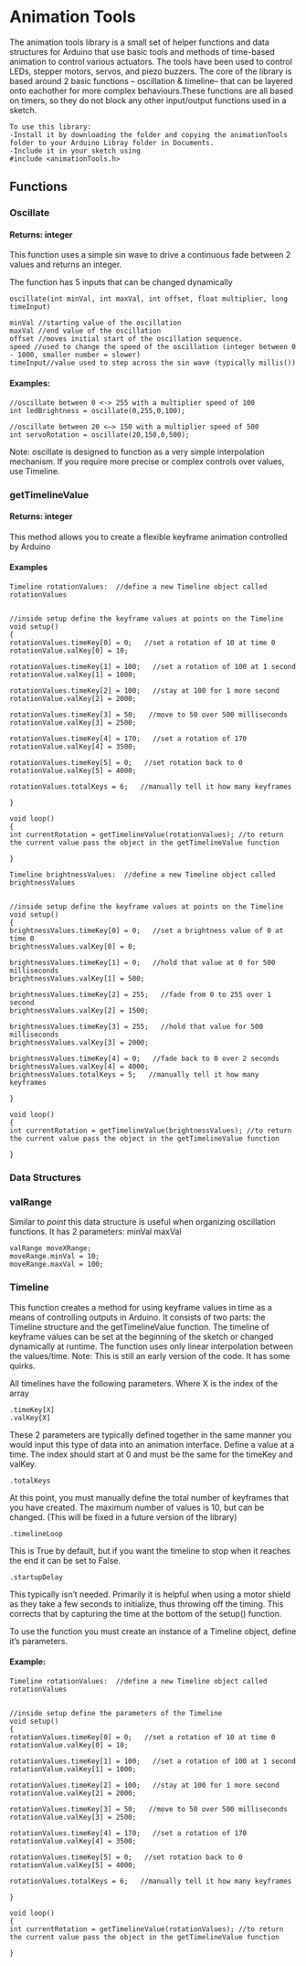 # Animation Tools

The animation tools library is a small set of helper functions and data structures for Arduino that use basic tools and methods of time-based animation to control various actuators.  The tools have been used to control LEDs, stepper motors, servos, and piezo buzzers.  The core of the library is based around 2 basic functions – oscillation & timeline– that can be layered onto eachother for more complex behaviours.These functions are all based on timers, so they do not block any other input/output functions used in a sketch.

```arduino
To use this library: 
-Install it by downloading the folder and copying the animationTools folder to your Arduino Libray folder in Documents. 
-Include it in your sketch using
#include <animationTools.h>
```

## Functions

### Oscillate
#### Returns: integer
This function uses a simple sin wave to drive a continuous fade between 2 values and returns an integer.

The function has 5 inputs that can be changed dynamically
```arduino
oscillate(int minVal, int maxVal, int offset, float multiplier, long timeInput)

minVal //starting value of the oscillation
maxVal //end value of the oscillation
offset //moves initial start of the oscillation sequence. 
speed //used to change the speed of the oscillation (integer between 0 - 1000, smaller number = slower)
timeInput//value used to step across the sin wave (typically millis())
```

#### Examples:

```arduino 
//oscillate between 0 <-> 255 with a multiplier speed of 100
int ledBrightness = oscillate(0,255,0,100);

//oscillate between 20 <–> 150 with a multiplier speed of 500 
int servoRotation = oscillate(20,150,0,500); 
```


Note: oscillate is designed to function as a very simple interpolation mechanism. If you require more precise or complex controls over values, use Timeline.

### getTimelineValue
#### Returns: integer
This method allows you to create a flexible keyframe animation controlled by Arduino

#### Examples

```arduino
Timeline rotationValues:  //define a new Timeline object called rotationValues


//inside setup define the keyframe values at points on the Timeline
void setup()
{
rotationValues.timeKey[0] = 0;   //set a rotation of 10 at time 0
rotationValue.valKey[0] = 10;

rotationValues.timeKey[1] = 100;   //set a rotation of 100 at 1 second
rotationValue.valKey[1] = 1000;

rotationValues.timeKey[2] = 100;   //stay at 100 for 1 more second
rotationValue.valKey[2] = 2000;

rotationValues.timeKey[3] = 50;   //move to 50 over 500 milliseconds
rotationValue.valKey[3] = 2500;

rotationValues.timeKey[4] = 170;   //set a rotation of 170
rotationValue.valKey[4] = 3500;

rotationValues.timeKey[5] = 0;   //set rotation back to 0
rotationValue.valKey[5] = 4000;

rotationValues.totalKeys = 6;   //manually tell it how many keyframes

}

void loop()
{
int currentRotation = getTimelineValue(rotationValues); //to return the current value pass the object in the getTimelineValue function

} 
```

```arduino
Timeline brightnessValues:  //define a new Timeline object called brightnessValues


//inside setup define the keyframe values at points on the Timeline
void setup()
{
brightnessValues.timeKey[0] = 0;   //set a brightness value of 0 at time 0
brightnessValues.valKey[0] = 0;

brightnessValues.timeKey[1] = 0;   //hold that value at 0 for 500 milliseconds
brightnessValues.valKey[1] = 500;

brightnessValues.timeKey[2] = 255;   //fade from 0 to 255 over 1 second
brightnessValues.valKey[2] = 1500;

brightnessValues.timeKey[3] = 255;   //hold that value for 500 milliseconds
brightnessValues.valKey[3] = 2000;

brightnessValues.timeKey[4] = 0;   //fade back to 0 over 2 seconds
brightnessValues.valKey[4] = 4000;
brightnessValues.totalKeys = 5;   //manually tell it how many keyframes

}

void loop()
{
int currentRotation = getTimelineValue(brightnessValues); //to return the current value pass the object in the getTimelineValue function

} 
```



### Data Structures


### valRange
Similar to *point* this data structure is useful when organizing oscillation functions. It has 2 parameters: minVal maxVal

```arduino
valRange moveXRange;
moveRange.minVal = 10;
moveRange.maxVal = 100;
```


### Timeline
This function creates a method for using keyframe values in time as a means of controlling outputs in Arduino.  It consists of two parts: the Timeline structure and the getTimelineValue function.  The timeline of keyframe values can be set at the beginning of the sketch or changed dynamically at runtime. The function uses only linear interpolation between the values/time. Note: This is still an early version of the code. It has some quirks.

All timelines have the following parameters. Where X is the index of the array
```
.timeKey[X]  
.valKey{X]
```
These 2 parameters are typically defined together in the same manner you would input this type of data into an animation interface.  Define a value at a time.   The index should start at 0 and must be the same for the timeKey and valKey.
```
.totalKeys
```
At this point, you must manually define the total number of keyframes that you have created.  The maximum number of values is 10, but can be changed. (This will be fixed in a future version of the library)
```
.timelineLoop
```
This is True by default, but if you want the timeline to stop when it reaches the end it can be set to False.
```
.startupDelay
```
This typically isn’t needed. Primarily it is helpful when using a motor shield as they take a few seconds to initialize, thus throwing off the timing.  This corrects that by capturing the time at the bottom of the setup() function.


To use the function you must create an instance of a Timeline object, define it’s parameters.

#### Example:

```arduino
Timeline rotationValues:  //define a new Timeline object called rotationValues


//inside setup define the parameters of the Timeline
void setup()
{
rotationValues.timeKey[0] = 0;   //set a rotation of 10 at time 0
rotationValue.valKey[0] = 10;

rotationValues.timeKey[1] = 100;   //set a rotation of 100 at 1 second
rotationValue.valKey[1] = 1000;

rotationValues.timeKey[2] = 100;   //stay at 100 for 1 more second
rotationValue.valKey[2] = 2000;

rotationValues.timeKey[3] = 50;   //move to 50 over 500 milliseconds
rotationValue.valKey[3] = 2500;

rotationValues.timeKey[4] = 170;   //set a rotation of 170
rotationValue.valKey[4] = 3500;

rotationValues.timeKey[5] = 0;   //set rotation back to 0
rotationValue.valKey[5] = 4000;

rotationValues.totalKeys = 6;   //manually tell it how many keyframes

}

void loop()
{
int currentRotation = getTimelineValue(rotationValues); //to return the current value pass the object in the getTimelineValue function

} 
```











